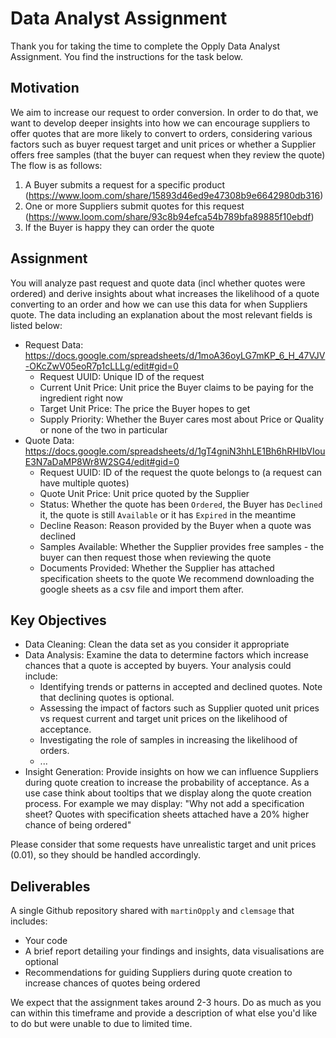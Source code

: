 # Data Analyst Assignment

Thank you for taking the time to complete the Opply Data Analyst Assignment. You find the instructions for the task below.

## Motivation

We aim to increase our request to order conversion. In order to do that, we want to develop deeper insights into how we can encourage suppliers to offer quotes that are more likely to convert to orders, considering various factors such as buyer request target and unit prices or whether a Supplier offers free samples (that the buyer can request when they review the quote)
The flow is as follows:

1. A Buyer submits a request for a specific product (<https://www.loom.com/share/15893d46ed9e47308b9e6642980db316>)
2. One or more Suppliers submit quotes for this request (<https://www.loom.com/share/93c8b94efca54b789bfa89885f10ebdf>)
3. If the Buyer is happy they can order the quote

## Assignment

You will analyze past request and quote data (incl whether quotes were ordered) and derive insights about what increases the likelihood of a quote converting to an order and how we can use this data for when Suppliers quote.
The data including an explanation about the most relevant fields is listed below:

- Request Data: <https://docs.google.com/spreadsheets/d/1moA36oyLG7mKP_6_H_47VJV-OKcZwV05eoR7p1cLLLg/edit#gid=0>
  - Request UUID: Unique ID of the request
  - Current Unit Price: Unit price the Buyer claims to be paying for the ingredient right now
  - Target Unit Price: The price the Buyer hopes to get
  - Supply Priority: Whether the Buyer cares most about Price or Quality or none of the two in particular
- Quote Data: <https://docs.google.com/spreadsheets/d/1gT4gniN3hhLE1Bh6hRHIbVIouE3N7aDaMP8Wr8W2SG4/edit#gid=0>
  - Request UUID: ID of the request the quote belongs to (a request can have multiple quotes)
  - Quote Unit Price: Unit price quoted by the Supplier
  - Status: Whether the quote has been `Ordered`, the Buyer has `Declined` it, the quote is still `Available` or it has `Expired` in the meantime
  - Decline Reason: Reason provided by the Buyer when a quote was declined
  - Samples Available: Whether the Supplier provides free samples - the buyer can then request those when reviewing the quote
  - Documents Provided: Whether the Supplier has attached specification sheets to the quote
We recommend downloading the google sheets as a csv file and import them after.

## Key Objectives

- Data Cleaning: Clean the data set as you consider it appropriate
- Data Analysis: Examine the data to determine factors which increase chances that a quote is accepted by buyers. Your analysis could include:
  - Identifying trends or patterns in accepted and declined quotes. Note that declining quotes is optional.
  - Assessing the impact of factors such as Supplier quoted unit prices vs request current and target unit prices on the likelihood of acceptance.
  - Investigating the role of samples in increasing the likelihood of orders.
  - ...
- Insight Generation: Provide insights on how we can influence Suppliers during quote creation to increase the probability of acceptance. As a use case think about tooltips that we display along the quote creation process. For example we may display: "Why not add a specification sheet? Quotes with specification sheets attached have a 20% higher chance of being ordered"
  
Please consider that some requests have unrealistic target and unit prices (0.01), so they should be handled accordingly.

## Deliverables

A single Github repository shared with `martinOpply` and `clemsage` that includes:

- Your code
- A brief report detailing your findings and insights, data visualisations are optional
- Recommendations for guiding Suppliers during quote creation to increase chances of quotes being ordered

We expect that the assignment takes around 2-3 hours. Do as much as you can within this timeframe and provide a description of what else you'd like to do but were unable to due to limited time.
